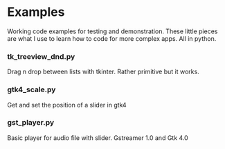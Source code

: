 # Examples
Working code examples for testing and demonstration. These little pieces are what I use to learn how to code for more complex apps. All in python.

### tk_treeview_dnd.py
Drag n drop between lists with tkinter. Rather primitive but it works.

### gtk4_scale.py
Get and set the position of a slider in gtk4

### gst_player.py
Basic player for audio file with slider. Gstreamer 1.0 and Gtk 4.0

